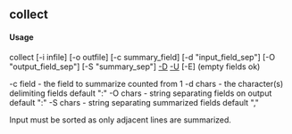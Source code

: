 
## collect
#### Usage
collect [-i infile] [-o outfile] [-c summary_field] 
          [-d "input_field_sep"] [-O "output_field_sep"] [-S "summary_sep"]
          [-D](duplicates) [-U](unsorted) [-E] (empty fields ok)

-c field  - the field to summarize counted from 1
-d chars  - the character(s) delimiting fields default ":"
-O chars  - string separating fields on output default ":"
-S chars  - string separating summarized fields default ","

Input must be sorted as only adjacent lines are summarized.


